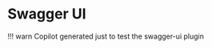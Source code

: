 # Swagger UI

!!! warn
	Copilot generated just to test the swagger-ui plugin

<swagger-ui supportedSubmitMethods="[]" src="./swagger.json"/>